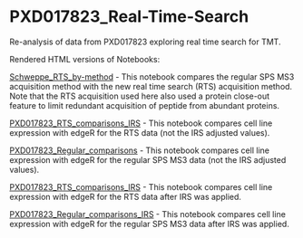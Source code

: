 # PXD017823_Real-Time-Search
Re-analysis of data from PXD017823 exploring real time search for TMT.

Rendered HTML versions of Notebooks:

[Schweppe_RTS_by-method](https://pwilmart.github.io/PXD017823_Real-Time-Search/Schweppe_RTS_by-method.html) - This notebook compares the regular SPS MS3 acquisition method with the new real time search (RTS) acquisition method. Note that the RTS acquisition used here also used a protein close-out feature to limit redundant acquisition of peptide from abundant proteins.

[PXD017823_RTS_comparisons_IRS](https://pwilmart.github.io/PXD017823_Real-Time-Search/PXD017823_RTS_comparisons_IRS.html) - This notebook compares cell line expression with edgeR for the RTS data (not the IRS adjusted values).

[PXD017823_Regular_comparisons](https://pwilmart.github.io/PXD017823_Real-Time-Search/PXD017823_Regular_comparisons.html) - This notebook compares cell line expression with edgeR for the regular SPS MS3 data (not the IRS adjusted values).

[PXD017823_RTS_comparisons_IRS](https://pwilmart.github.io/PXD017823_Real-Time-Search/PXD017823_RTS_comparisons_IRS.html) - This notebook compares cell line expression with edgeR for the RTS data after IRS was applied.

[PXD017823_Regular_comparisons_IRS](https://pwilmart.github.io/PXD017823_Real-Time-Search/PXD017823_Regular_comparisons_IRS.html) - This notebook compares cell line expression with edgeR for the regular SPS MS3 data after IRS was applied.
